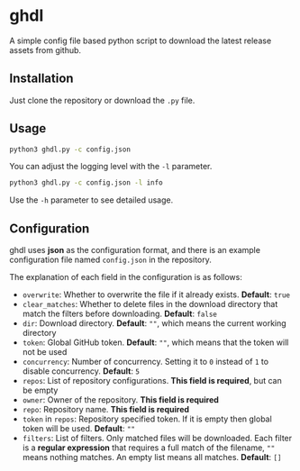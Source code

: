 # ghdl

A simple config file based python script to download the latest release assets from github.

## Installation

Just clone the repository or download the `.py` file.

## Usage

```sh
python3 ghdl.py -c config.json
```

You can adjust the logging level with the `-l` parameter.

```sh
python3 ghdl.py -c config.json -l info
```

Use the `-h` parameter to see detailed usage.

## Configuration

ghdl uses **json** as the configuration format, and there is an example configuration file named `config.json` in the repository.

The explanation of each field in the configuration is as follows:

- `overwrite`: Whether to overwrite the file if it already exists. **Default**: `true`
- `clear_matches`: Whether to delete files in the download directory that match the filters before downloading. **Default**: `false`
- `dir`: Download directory. **Default**: `""`, which means the current working directory
- `token`: Global GitHub token. **Default**: `""`, which means that the token will not be used
- `concurrency`: Number of concurrency. Setting it to `0` instead of `1` to disable concurrency. **Default**: `5`
- `repos`: List of repository configurations. **This field is required**, but can be empty
- `owner`: Owner of the repository. **This field is required**
- `repo`: Repository name. **This field is required**
- `token` in `repos`: Repository specified token. If it is empty then global token will be used. **Default**: `""`
- `filters`: List of filters. Only matched files will be downloaded. Each filter is a **regular expression** that requires a full match of the filename, `""` means nothing matches. An empty list means all matches. **Default**: `[]`
